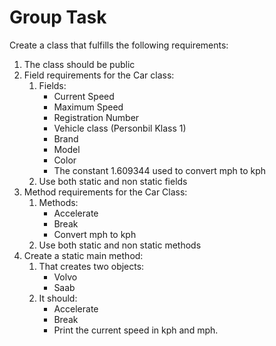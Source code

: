 # Group Task

Create a class that fulfills the following requirements:

1. The class should be public
2. Field requirements for the Car class:
   1. Fields:
       - Current Speed
       - Maximum Speed
       - Registration Number
       - Vehicle class (Personbil Klass 1)
       - Brand
       - Model
       - Color
       - The constant 1.609344 used to convert mph to kph
   2. Use both static and non static fields
3. Method requirements for the Car Class:
   1. Methods:
      - Accelerate
      - Break
      - Convert mph to kph
   2. Use both static and non static methods
4. Create a static main method:
   1. That creates two objects:
       - Volvo
       - Saab
   2. It should:
      - Accelerate
      - Break
      - Print the current speed in kph and mph.
